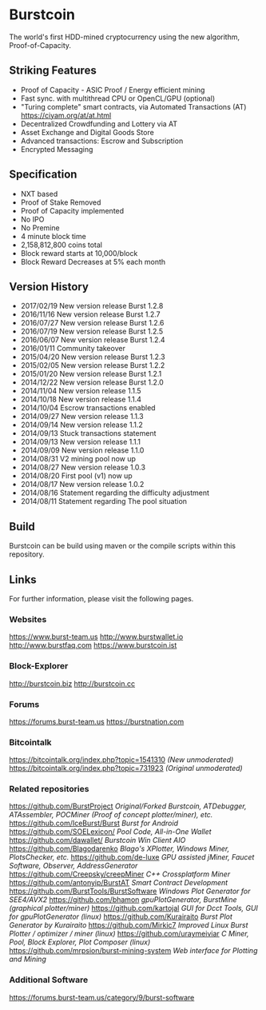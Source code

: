 # Burstcoin

The world's first HDD-mined cryptocurrency using the new algorithm, Proof-of-Capacity.

## Striking Features

- Proof of Capacity - ASIC Proof / Energy efficient mining
- Fast sync. with multithread CPU or OpenCL/GPU (optional)
- "Turing complete" smart contracts, via Automated Transactions (AT) https://ciyam.org/at/at.html
- Decentralized Crowdfunding and Lottery via AT
- Asset Exchange and Digital Goods Store
- Advanced transactions: Escrow and Subscription
- Encrypted Messaging

## Specification

- NXT based
- Proof of Stake Removed
- Proof of Capacity implemented
- No IPO
- No Premine
- 4 minute block time
- 2,158,812,800 coins total
- Block reward starts at 10,000/block
- Block Reward Decreases at 5% each month

## Version History

- 2017/02/19 New version release Burst 1.2.8
- 2016/11/16 New version release Burst 1.2.7
- 2016/07/27 New version release Burst 1.2.6
- 2016/07/19 New version release Burst 1.2.5
- 2016/06/07 New version release Burst 1.2.4            
- 2016/01/11 Community takeover
- 2015/04/20 New version release Burst 1.2.3
- 2015/02/05 New version release Burst 1.2.2
- 2015/01/20 New version release Burst 1.2.1
- 2014/12/22 New version release Burst 1.2.0
- 2014/11/04 New version release 1.1.5
- 2014/10/18 New version release 1.1.4
- 2014/10/04 Escrow transactions enabled
- 2014/09/27 New version release 1.1.3
- 2014/09/14 New version release 1.1.2
- 2014/09/13 Stuck transactions statement
- 2014/09/13 New version release 1.1.1
- 2014/09/09 New version release 1.1.0
- 2014/08/31 V2 mining pool now up
- 2014/08/27 New version release 1.0.3
- 2014/08/20 First pool (v1) now up
- 2014/08/17 New version release 1.0.2
- 2014/08/16 Statement regarding the difficulty adjustment
- 2014/08/11 Statement regarding The pool situation

## Build

Burstcoin can be build using maven or the compile scripts within this repository.

## Links

For further information, please visit the following pages.

### Websites

https://www.burst-team.us
http://www.burstwallet.io
http://www.burstfaq.com
https://www.burstcoin.ist

### Block-Explorer

http://burstcoin.biz
http://burstcoin.cc

### Forums

https://forums.burst-team.us
https://burstnation.com

### Bitcointalk

https://bitcointalk.org/index.php?topic=1541310 *(New unmoderated)*
https://bitcointalk.org/index.php?topic=731923 *(Original unmoderated)*

### Related repositories

https://github.com/BurstProject *Original/Forked Burstcoin, ATDebugger, ATAssembler, POCMiner (Proof of concept plotter/miner), etc.*
https://github.com/IceBurst/Burst *Burst for Android*
https://github.com/SOELexicon/ *Pool Code, All-in-One Wallet*
https://github.com/dawallet/ *Burstcoin Win Client AIO*
https://github.com/Blagodarenko  *Blago's XPlotter, Windows Miner, PlotsChecker, etc.*
https://github.com/de-luxe *GPU assisted jMiner, Faucet Software, Observer, AddressGenerator*
https://github.com/Creepsky/creepMiner *C++ Crossplatform Miner*
https://github.com/antonyip/BurstAT *Smart Contract Development*
https://github.com/BurstTools/BurstSoftware *Windows Plot Generator for SEE4/AVX2*
https://github.com/bhamon *gpuPlotGenerator, BurstMine (graphical plotter/miner)*
https://github.com/kartojal *GUI for Dcct Tools, GUI for gpuPlotGenerator (linux)*
https://github.com/Kurairaito *Burst Plot Generator by Kurairaito*
https://github.com/Mirkic7 *Improved Linux Burst Plotter / optimizer / miner (linux)*
https://github.com/uraymeiviar *C Miner, Pool, Block Explorer, Plot Composer (linux)*
https://github.com/mrpsion/burst-mining-system *Web interface for Plotting and Mining*

### Additional Software

https://forums.burst-team.us/category/9/burst-software

